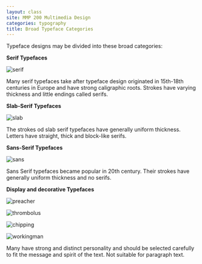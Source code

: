 ```yaml
---
layout: class
site: MMP 200 Multimedia Design
categories: typography
title: Broad Typeface Categories
---
```


Typeface designs may be divided into these broad categories:

**Serif Typefaces**

![serif]({{site.url}}/mmp200/assets/serif.png)

Many serif typefaces take after typeface design originated in 15th-18th centuries in Europe and have strong caligraphic roots. Strokes have varying thickness and little endings called serifs.

**Slab-Serif Typefaces**

![slab]({{site.url}}/mmp200/assets/slab.png)

The strokes od slab serif typefaces have generally uniform thickness. Letters have straight, thick and block-like serifs.

**Sans-Serif Typefaces**

![sans]({{site.url}}/mmp200/assets/sans.png)

Sans Serif typefaces became popular in 20th century. Their strokes have generally uniform thickness and no serifs.

**Display and decorative Typefaces**

![preacher]({{site.url}}/mmp200/assets/preacher.png)

![thrombolus]({{site.url}}/mmp200/assets/thrombolus.png)

![chipping]({{site.url}}/mmp200/assets/chipping.png)

![workingman]({{site.url}}/mmp200/assets/workingman.png)

Many have strong and distinct personality and should be selected carefully to fit the message and spirit of the text. Not suitable for paragraph text.
